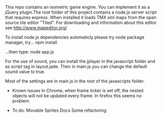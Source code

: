 This repo contains an isometric game engine. You can implement it as a jQuery plugin.The root folder of this project contains a node.js server script that requires express. When installed it loads TMX xml maps from the open source tile editor "Tiled". For downloading and information about this editor see http://www.mapeditor.org/

To install node.js dependencies automaticly please try node package manager, try... 
npm install

...then type:
node app.js

For the use of sound, you can install the jplayer in the javascript folder and as script tag in layout.jade. Then in main.js you can change the default sound value to true.

Most of the settings are in main.js in the root of the javascripts folder.

- Known issues
In Chrome, when frame ticker is set off, the nested objects will not be updated every frame. In firefox this seems no problem.

- To do:
Movable Sprites
Docs
Some refactoring